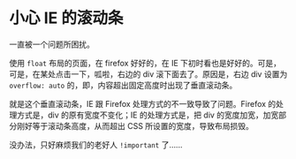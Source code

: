 # 小心 IE 的滚动条

一直被一个问题所困扰。

使用 `float` 布局的页面，在 firefox 好好的，在 IE 下初时看也是好好的。可是，可是，在某处点击一下，呱啦，右边的 div 滚下面去了。原因是，右边 div 设置为 `overflow: auto` 的，即，内容超出固定高度时出现了垂直滚动条。

就是这个垂直滚动条，IE 跟 Firefox 处理方式的不一致导致了问题。Firefox 的处理方式是，div 的原有宽度不变化；IE 的处理方式是，把 div 的宽度加宽，加宽部分刚好等于滚动条高度，从而超出 CSS 所设置的宽度，导致布局损毁。

没办法，只好麻烦我们的老好人 `!important` 了……
